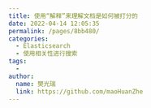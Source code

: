 ```yaml
---
title: 使用“解释”来理解文档是如何被打分的
date: 2022-04-14 12:05:35
permalink: /pages/8bb480/
categories:
  - Elasticsearch
  - 使用相关性进行搜索
tags:
  - 
author: 
  name: 樊光瑞
  link: https://github.com/maoHuanZhe
---
```

